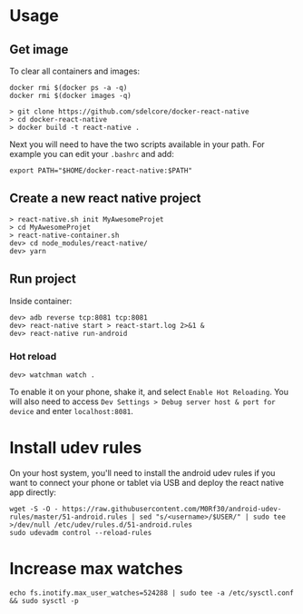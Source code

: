 # Usage
## Get image
To clear all containers and images:
```
docker rmi $(docker ps -a -q)
docker rmi $(docker images -q)
```

```
> git clone https://github.com/sdelcore/docker-react-native
> cd docker-react-native
> docker build -t react-native .
```

Next you will need to have the two scripts available in your path. For example you can edit your `.bashrc` and add:
```
export PATH="$HOME/docker-react-native:$PATH"
```

## Create a new react native project
```
> react-native.sh init MyAwesomeProjet
> cd MyAwesomeProjet
> react-native-container.sh
dev> cd node_modules/react-native/
dev> yarn
```

## Run project
Inside container:
```
dev> adb reverse tcp:8081 tcp:8081
dev> react-native start > react-start.log 2>&1 &
dev> react-native run-android
```
### Hot reload
```
dev> watchman watch .
```

To enable it on your phone,
shake it, and select `Enable Hot Reloading`.
You will also need to access `Dev Settings > Debug server host & port for device`
and enter `localhost:8081`.

# Install udev rules
On your host system, you'll need to install the android udev rules if you want to connect your phone or tablet via USB and deploy the react native app directly:
```
wget -S -O - https://raw.githubusercontent.com/M0Rf30/android-udev-rules/master/51-android.rules | sed "s/<username>/$USER/" | sudo tee >/dev/null /etc/udev/rules.d/51-android.rules
sudo udevadm control --reload-rules
```

# Increase max watches
```
echo fs.inotify.max_user_watches=524288 | sudo tee -a /etc/sysctl.conf && sudo sysctl -p
```
